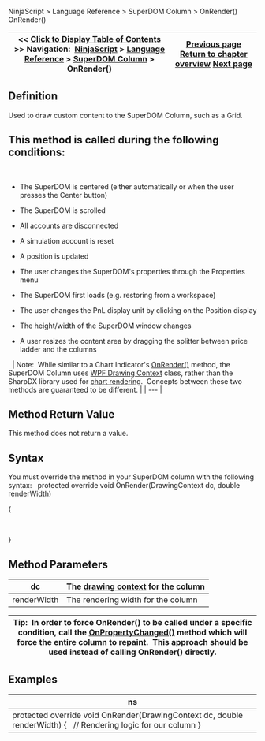 ﻿
NinjaScript > Language Reference > SuperDOM Column > OnRender()
OnRender()

| << [Click to Display Table of Contents](superdomcolumn_onrender.md) >> **Navigation:**     [NinjaScript](ninjascript.md) > [Language Reference](language_reference_wip.md) > [SuperDOM Column](superdom_column.md) > OnRender() | [Previous page](onpropertychanged.md) [Return to chapter overview](superdom_column.md) [Next page](onrestorevalues.md) |
| --- | --- |

## Definition
Used to draw custom content to the SuperDOM Column, such as a Grid.  
## This method is called during the following conditions:
 
- The SuperDOM is centered (either automatically or when the user presses the Center button)

- The SuperDOM is scrolled

- All accounts are disconnected

- A simulation account is reset

- A position is updated

- The user changes the SuperDOM's properties through the Properties menu

- The SuperDOM first loads (e.g. restoring from a workspace)

- The user changes the PnL display unit by clicking on the Position display

- The height/width of the SuperDOM window changes

- A user resizes the content area by dragging the splitter between price ladder and the columns

 
| Note:  While similar to a Chart Indicator's [OnRender()](onrender.md) method, the SuperDOM Column uses [WPF Drawing Context](https://msdn.microsoft.com/en-us/library/system.windows.media.drawingcontext(v=vs.110).aspx) class, rather than the SharpDX library used for [chart rendering](rendering.md).  Concepts between these two methods are guaranteed to be different. |
| --- |

## Method Return Value
This method does not return a value.
 
## Syntax
You must override the method in your SuperDOM column with the following syntax:
 
protected override void OnRender(DrawingContext dc, double renderWidth)   

{  

   

}
## 
## Method Parameters
| dc | The [drawing context](https://msdn.microsoft.com/en-us/library/system.windows.media.drawingcontext(v=vs.110).aspx) for the column |
| --- | --- |
| renderWidth | The rendering width for the column |

| Tip:  In order to force OnRender() to be called under a specific condition, call the [OnPropertyChanged()](onpropertychanged.md) method which will force the entire column to repaint.  This approach should be used instead of calling OnRender() directly. |
| --- |

## 
## 
## Examples
| ns |
| --- |
| protected override void OnRender(DrawingContext dc, double renderWidth) {    // Rendering logic for our column } |

